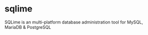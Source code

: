 # sqlime
SQLime is an multi-platform database administration tool for MySQL, MariaDB &amp; PostgreSQL
